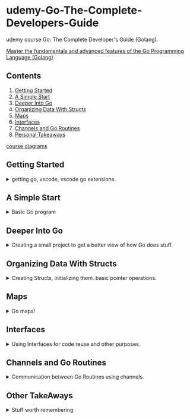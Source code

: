 <!--
ignore these words in spell check for this file
// cSpell:ignore Intn Errorf Holla PIMPL
-->

# udemy-Go-The-Complete-Developers-Guide

udemy course Go: The Complete Developer's Guide (Golang).

[Master the fundamentals and advanced features of the Go Programming Language (Golang)](https://www.udemy.com/course/go-the-complete-developers-guide/)


## Contents

1. [Getting Started](#getting-started)
2. [A Simple Start](#a-simple-start)
3. [Deeper Into Go](#deeper-into-go)
4. [Organizing Data With Structs](#organizing-data-with-structs)
5. [Maps](#maps)
6. [Interfaces](#interfaces)
7. [Channels and Go Routines](#channels-and-go-routines)
8. [Personal Takeaways](#other-takeaways)

[course diagrams](https://github.com/StephenGrider/GoCasts/tree/master/diagrams)

## Getting Started

<details>
<summary>
getting go, vscode, vscode go extensions.
</summary>
[go](https://go.dev/)\
[vscode](https://code.visualstudio.com/)\
[vscode go extension](https://marketplace.visualstudio.com/items?itemName=golang.Go)
</details>


## A Simple Start

<details>
<summary>
Basic Go program
</summary>

### Boring Ol' Hello World

create a "hello world" folder, with "main.go" file

```go
package main

import "fmt"

func main(){
    fmt.Println("hi there!")
}
```

### Five Important Questions

the five basic questions that we can learn from the simple example

> 1. How do we run the code in our project?
> 2. What does `package main` mean?
> 3. What does `import "fmt"` mean?
> 4. What's that `func` thing?
> 5. How is the file "main.go" organized?

now we want to run this code, we go to our folder, and we can run the code

```sh
cd hello world
go run main.go
```

but what's with that `go` command? what else can it do?

> - go build  - compiles a bunch of go source code files
> - go run - compiles and executes one or two files
> - go fmt - formats all the code in each file in the current directory
> - go install - compiles and "installs" a package
> - go get - downloads the raw source code of someone elses package
> - go test - runs any tests associated with the current project

we first run `go run`, but if we run `go build`, it will create an executable file.

### Go Packages

in go:
> Package == Project == Workspace

a package can have many files, each files declares which package it belongs to. in our example, `package main`.

there are two types of packages, executables and reenables. executables packages create executable files, reusable packages are support libraries (dependency).

executables packages are always called 'main', and should always have a `func main()`. any other name makes it a support package, and will not create an executable package.

if we change the name of the package and build it, it won't create an executable file.

### Import Statements

the import statement gives us access to function defined in another package. some packages are part of the standard, and some are not.

[packages documentation](https://pkg.go.dev/std)

### File Organization

`func` is short for function. the required format is `func`, the name of the function, arguments to the function, curly braces (same line), and then the body in a new line, and the closing curling braces in a new line.

every file in this course will look like this:
> - package declaration
> - imports other packages that we need
> - body: define functions, things that we want to do


</details>

## Deeper Into Go

<details>
<summary>
Creating a small project to get a better view of how Go does stuff.
</summary>

### Project Overview
we start with a project: "cards", this project will be about playing card games, we will create the following functions:

> - newDeck - create a list of playing card. essentially an array of string
> - print - log out the contents of a deck of cards
> - shuffle - shuffle all the cards in a deck
> - deal - create a 'hand' of cards.
> - saveToFile - save a list of cards to a file on the local machine
> - newDeckFromFile - load a list of cards from the local machine

### New Project Folder

all of our files will be inside a single directory, so we need 'cards' folder. everything for the project will be inside this folder. we start with another main.go file.

```go
package main

func main() {

}
```

### Variable Declarations

now we get into some actual parts of go, we will start with variables declarations. there are some ways to define variables;

1. `var <var name> <type> = <value>` - has a warning message.
   1. var informs go that this is a new variable
   2. next is the name of the variable
   3. then the type
   4. the equal sign
   5. the initial value
   6. can live outside a function
2. `<var name> := <value>` - type inference
   1. `:=` creates a new variable. 
   2. must provide an initial value
   3. must be inside a function

go is a static typed language (like c++ and java, unlike javascript, python or ruby). if a variable is from one type, then it can't be changed to hold a value of another type.

types:
- bool
- string
- int
- float64
- (some more)

```go
package main

import "fmt"

//card4 := 55 //illegal - can't do this outside
var card3 int = 60 legal - can do this outside

func main() {
    //option 1
    var card1 string = "Ace of Spades"
    fmt.Println(card1)
    //option 2
    card2 := "Ace of Spades"
    fmt.Println(card2)

    fmt.Println(card3)
}
```

### Functions and Return Types

defining a function is the same as the "main" function, but while the main function didn't return anything, we want our function to return a value.

`func <name>(<arguments>) <return type>` then `{` on the same line, the function body in a new line and the closing `}` on a new line again. when we don't return anything, we can omit the return type.

type inference works with functions without issues.

```go
package main

import "fmt"

func main() {
    var card1 string = newCard()
    fmt.Println(card1)
}

func newCard() string{
    return "Five of Diamonds"
}
```

### Slices and For Loops

Go has two types to handle 'lists' of data: Array and Slice. an array is a fixed length list, a slice can grow and shrink. for both options the type of each record must be the same.

to create a slice, we use the following syntax: `<name> := []<type>{<value1>,<value2>}`. we can add elements with the `append(<slice>, <value>)` function. this function doesn't modify the original slice, it returns a new one.

we can iterate over slice with a `for <index>,<element> := range <slice> {` syntax. then we can define what we do inside. notice that we use the `:=` syntax. we can also define them outside and use `=` instead.

```go
package main

import "fmt"

func main() {
	cards1 := []string{"Ace of Diamonds", newCard()}
	cards2 := append(cards1, "Five of Hearts")
	fmt.Println(cards1)
	fmt.Println(cards2)
	for i, card := range cards2 {
		fmt.Println(i, card)
	}

    var i2 int
	var card2 string
	for i2, card2 = range cards1 {
		fmt.Println(i2, card2)
	}
}

func newCard() string {
	return "Five of Diamonds"
}
```

### OO Approach vs Go Approach

Go isn't a a object oriented language. there are no classes (there are structs). if we were using an OOP approach, we would have a Deck class that we can initialize Deck instances from.

we will define a Deck type, which is built over `[]string` (slice of string), and define functions that use this type as a "receiver".

we will also create other files "deck.go" and "deck_test.go" to hold the type definition and some associated test.

### Custom Type Declarations

we define a type on top of an existing type, but this allows us to use it in functions. `type <name> <base type>`. we can now replace `[]string` with the newly created `deck`.

**deck.go**
```go
package main

//create a new type 'deck' which is a slice of strings

type deck []string
```
we also add the other file to the `go run` command.
```sh
go run main.go deck.go
```

now we also want a function that does the print loop for the deck of cards
```go
package main

//create a new type 'deck' which is a slice of strings

type deck []string

func (d deck) print (){
    for i,card:= range d {
        fmt.Println(i,card)
    }
}
```

now we can call this function in the main.go file, using the dot syntax.


### Receiver Functions

a receiver function is sort of like a method, or an extension method ( like *this*, or *self*)

`func (<identifier> <type>) <function name> (<arguments>) <return type>`

by convention we use a one or two letter name to refer to the passed value, and usually the abbreviation of the type.
**deck.go**
```go
package main

//create a new type 'deck' which is a slice of strings

type deck []string

func (d deck) print (){
    for i,card:= range d {
        fmt.Println(i,card)
    }
}
```


**main.go**
```go
package main

import "fmt"

func main() {
	cards := deck{"ace of Diamonds", "aaa"}
    cards.print()
}
```


### Creating a New Deck

out of the six functions we set out to create, we have just created one! we will now create another function, *newDeck()*. this is not a receiver function, it creates a new deck.

here we also see a nested loop. we usually need to define a index and the value in range for loop. so we use the `_` instead to make this a throw-away variable.

**deck.go**
```go
func newDeck() deck {
	cards := deck{}
	cardSuits := []string{"Spades", "Hearts", "Clubs", "Diamonds"}
	cardValues := []string{"Ace", "Two", "Three", "Four"}
	for _, cardSuit := range cardSuits {
		for _, cardValue := range cardValues {
			cards = append(cards, cardValue+" of "+cardSuit)
		}
	}

	return cards
}
```

### Slice Range Syntax

now we want to work on the "deal" function, which will create a "hand" (still a deck) of some size. go is zero-indexed, and uses the square brackets as an indexing operator. we can use a helper syntax to take a range, starting from an index, and going up to an ending index (not included). we can omit one of the indexes and that would mean the beginning or the end (including).


```go
	numbers := []int{0, 1, 2, 3, 4, 5, 6}

	fmt.Println(numbers[:3])  //0,1,2
	fmt.Println(numbers[3:])  //3,4,5,6
	fmt.Println(numbers[4:6]) //4,5
```


### Multiple Return Values

now lets implement the *deal* function, we define the function and the arguments, the identifier comes before the type name (unlike other languages), we want to return two separate values. we already saw something similar with the range for loops. so we define the return types in parentheses. when we return them we stick a comma.

**deck.go**
```go
func deal (d deck, handSize int) (deck,deck) {
    return d[:handSize], d[handSize:]
}
```

we get the variables returned from the function with a comma, just like what we used for the range loops. we can use either `:=` syntax to create new variables, `=` to assign, and `:=` when we assign one and create another
```go
	cards := newDeck()
	cards.print()
	h1, h2 := deal(cards, 2)
	fmt.Println("hand 1")
	h1.print()
	fmt.Println("hand 2")
	h2.print()
```

### Byte Slices

now we will look at the "saveToFile" function. we want to save the data to disk. we will use another package from the go standard, this time "ioutil" (io utilities), and the *WriteFile* function.

> `func WriteFile(filename string, data []byte,perm os.FileMode) error`

we can see that this function uses a non basic type, *os.FileMode*, and returns type *error*. to use the function we need to turn the deck into a []byte - a slice of bytes. a string is basically a byte slice, each byte is an ascii code.

[ascii table](https://www.asciitable.com)

### Deck to String

we want to make our deck into a string and then a []byte (slice of bytes). this will require **type conversion**, this is done with using the type like an operator.

```go
sliceOfBytes := []byte("hello")
fmt.Println(sliceOfBytes) //[104 101 108 108 111]
```

we have a deck, which is []string, we want it to be a single string, and the make that string into []byte. we might also have other cases where we need a single string from a deck, so lets create a function for it, and then use it. we can make it receiver function or a free function, we will go with a receiver function syntax.

**deck.go**
```go
func (d deck) toString() string {

}
```

### Joining a Slice of Strings

the deck type is []string, so we want to make a single string out of it. we start with type conversion. this is safe to do. we will use another package that can help us with this, 

**deck.go**
```go
import "strings"
func (d deck) toString() string {
	s := []string(d)
	str := strings.Join(s, ",")
	return str
    //return strings.Join(d, ",") // also works
}
```

we have multiple imports, so we can condense them together, we use parentheses and each package on a new line (no separator)
```go
import (
    "fmt"
    "strings"
)
```

now we have single string, so we are almost ready.

### Saving Data to the Hard Drive

now we need the final 'saveToFile' function, it will be a receiver function, which will make use of ioutil's *WriteFile*, and will return the same type of value. we will use 0666 as the permissions,


```go
import "io/util"

func (d deck) saveToFile(filename string) error {
	return ioutil.WriteFile(filename, []byte(d.toString()), 0666)
}
```
we can test this. if we pass a simple string this will be treated as a relative path, and will be created at same directory as the executable.

**main.go**
```go
d := newDeck()
d.saveToFile("abc.txt")
```

### Reading From the Hard Drive

now we do things in reverse, let's find the matching function in ioutil package. this is `func ReadFile(filename string)([]byte,error)`. for now we care about the byte slice part.

but what is the error object? if there was an error, it will have a value, otherwise, the value will be **nil**. we need to understand the error and decide how to deal with it. we can return a new deck, or decide that something we wrong and quit the program. we decide that in this case, we should quit the program.
we will use the os (operating system) package and exit with status code 1.

**deck.go**
```go
func newDeckFromFile(filename string) deck{
    bs,err= ioutil.ReadFile(filename)
    if err != nil {
        // Option #1 - log the error and return a new deck
        // Option #2 - log the error and quit the program
        fmt.Println("Error:",err)
		os.Exit(1) // exit with status code

    }

   // return something
}
```

### Error Handling

if there was no error, we have a []byte, which we want to make into a string, and then []string, eventually a deck. we will use type conversions and *strings.Split()*. the go language convention is to use short variables names, even single letter.

**deck.go**
```go
func newDeckFromFile(filename string) deck{
    bs,err= ioutil.ReadFile(filename)
    if err != nil {
        // Option #1 - log the error and return a new deck
        // Option #2 - log the error and quit the program
        fmt.Println("Error:",err)
		os.Exit(1) // exit with status code

    }

   return deck(strings.Split(string(bs),","))
}
```

we can test this in the main file.

### Shuffling a Deck

now we want to shuffle the deck, there is no built in shuffle functionality, but we can do one ourselves. we iterate over the deck, and for each card, we randomly swap it with a different card.

we need the length of the deck and a way to generate a random number, this comes from "math/rand", the function `func Intn (n int) int`. we find the length of the slice with *len*. we use the range for loop syntax, but drop the 2nd argument. and now we use the fancy way to swap.

**deck.go**
```go
func (d deck) shuffle(){
    for i := range d {
        newPosition :=rand.Intn(len(d)-1)
        d[i],d[newPosition] = d[newPosition],d[i]
    }
}
```
**main.go**
```go
	cards5 := newDeck()
	cards5.shuffle()
	cards5.print()
```

we run this several times, and we always get the same result! we didn't set up a random seed value!

### Random Number Generation

go uses the same seed by default. this is done with type Rand. we use `func New(src Source) *Rand`, which uses a Source type and returns a pointer type. then we can use it.


**deck.go**
```go
func (d deck) shuffle(){

    source := rand.NewSource(5)
    r := rand.New(source)

    for i := range d {
        newPosition :=r.Intn(len(d)-1)
        d[i],d[newPosition] = d[newPosition],d[i]
    }
}
```
to get a seed we will use the current time from the time package. tha main thing we learn is how to use the documentation.

```go
func (d deck) shuffle(){

    source := rand.NewSource(time.Now().UnixNano())
    r := rand.New(source)

    for i := range d {
        newPosition :=r.Intn(len(d)-1)
        d[i],d[newPosition] = d[newPosition],d[i]
    }
}
```

### Testing With Go

let's think about testing.

> "Go testing is not RSpec, mocha, jasmine, selenium, etc!"

we create a file ending with "_test.go", vscode will recognize this file and give us some quick actions. we run tests with `go test` from the command line.

### Writing Useful Tests

deciding what to test: we need to figure out what we care about, what we can test, etc...

we write our tests in functions, each function should test some functionality. we write test function with a capital letter, "TestNewDeck", then vscode shows us the option to run them directly, they all take a argument of type _\*testing.T_ called *t*.

`func TestSomethingName (t *testing.T)`, we use this parameter to create error messages and fail the test with `t.Error`, `t.Errorf`  and other functions.


> our first test:\
> when we create a new deck, before shuffling 
>       - it should be of a specific size
>       - the first card is "Ace of Spades"
>       - the last card is "Four of Clubs"


so our function starts like this

**deck_test.go**
```go
package main

import "testing"

func TestNewDeck(t *testing.T) {
	d := newDeck()
	l := len(d)
	if l != 16 {
		t.Errorf("Expected length 16, got %v", l)
	}
}

```

### Asserting Elements in a Slice

expanding the test, in a new deck, we know what the order the cards should be, so we can test this. we use the regular indexing notations.

**deck_test.go**
```go
func TestNewDeck(t *testing.T) {
	d := newDeck()
	l := len(d)
	exp := 16
	if l != exp {
		t.Errorf("Expected length %d, got %v", exp, l)
	}
	// first := d[0]
	// last := d[l-1]
	expFirst, expLast := "Ace of Spades", "Four of Diamonds"
	first,last := d[0],d[l-1]
	if first != expFirst {
		t.Errorf("expected first card to be %v, was %v",expFirst, first)
	}
	if last != expLast {
		t.Errorf("expected last card to be %v, was %v",expLast, last)
	}
}
```


### Testing File IO

the final test is to save and read deck from disk. if we create a file and crush, we won't have an opportunity to clean it up! we have to take care of this.

> 1. delete any file in the current directory with the name "_deckTesting"
> 2. create a deck
> 3. save to file "_deckTesting"
> 4. load from file
> 5. assert deck length
> 6. delete any file in the current directory with the name "_deckTesting"


so how do we delete a file? the os package can help! `func Remove(name string) error` we delete before and after running the test



**deck_test.go**
```go
func TestSaveToDeckAndNewDeckFromFile(t *testing.T) {
    filename := "_deckTesting"
    os.Remove(filename)
	d := newDeck()
	
    d.saveToFile(filename)
	loadedDeck := newDeckFromFile(filename)

	l1 := len(d)
	l2 := len(loadedDeck)
	if l1 != l2 {
		t.Errorf("Expected length %d, got %v", l1,l2)
	}
    os.Remove(filename)
}
```

### Project Review

we used many packages, and we imported them all. we had a new type *deck*, built on top of slice of strings (*[]string*). we used receiver function and slices, which are more advanced then regular arrays.

the *deal* function wasn't a receiver function, it was to avoid ambiguity, the name might imply that we modify the original value. it's up to discussion. later on.

we also used the testing function, which has a type with a star, this will also be explained later.


### Assignment 1: Even and Odd


> In this assignment you'll get some practice with slices and for loops.
>
> Here are the directions:
>
> - Create a new project folder to house this new project and create a 'main.go' file inside of it.
> - In the main.go file, define a function called 'main'.  Remember that the 'main' function will be called automatically.
> - In the main function, create a slice of integers from 0 through 10.
> - Iterate through the slice with a for loop.  For each element, check to see if the number is even or odd.
> - If the value is even, print out "even".  If it is odd, print out "odd".
> - Run your code from the terminal by changing into your project directory then running 'go run main.go'


</details>

## Organizing Data With Structs

<details>
<summary>
Creating Structs, initializing them. basic pointer operations.
</summary>

### Structs in Go

if we look back at the cards project, we used strings to denote the cards "Ace of Spades", how can we say that a card is from a specific suit or a specific value? we would have to do string operations. structs could help us with this, by using a struct to define a single card.

> struct :"data structure. collection of properties that are related together"

we will use a project "structs"

### Defining Structs

in the main.go file, we put the usual boiler plate code. our struct will define a person, with a first and last name (strings). we use the syntax of `type <name> struct`. we don't separate the fields, each in a new line

```go
package main

type person struct {
	firstName string
	lastName string
}

func main(){
	
}

```

### Declaring Structs

we have a type definition, now we need to instantiate this type. we can use positional arguments or name arguments with key:value pairs.

if we simply print a struct, we see the values inside curly braces, but not the field names

```go
	alex:= person{"Alex","Anderson"} //positional argument
	jack:= person{firstName:"jack",lastName: "jackson"} //names arguments

	fmt.Println(alex)
```

### Updating Struct Values

a final way to declare a struct is to declare a variable of that type, which will result in a struct with zero values in each field. so the person has empty strings as the values for first and last names. if we want to see things better, we can use the `fmt.Printf` syntax for a different view, if we pass the `%+v` as a format string, we can see the key:values pairs.

as most languages, we can update the values with the dot notation.

```go
	alex:= person{"Alex","Anderson"} //positional argument
	jack:= person{firstName:"jack",lastName: "jackson"} //names arguments
	var jon person // zero value initialization

	fmt.Println(alex,jack, jon)
	fmt.Printf("%+v\n",alex)
	fmt.Printf("%s %+s\n",alex.firstName,alex.firstName)
	jon.firstName = "jon"
	fmt.Println(jon)
```

### Embedding Structs

we can embed nest types inside other types. lets add a nested type to the person type. we also define a person with this information.

**in a multiline struct definition, we need a comma a the end of every line!**
```go

type contactInfo struct{
	email string
	zipCode int
}

type person struct {
	firstName string
	lastName  string
	contact contactInfo
}

func main(){
	jim := person{
		firstName: "jim",
		lastName:  "party",
		contact: contactInfo{
			email:   "party@jim.now",
			zipCode: 94000,
		},
	}

	fmt.Println(jim)
}
```

### Structs with Receiver Functions

when we create an embedded (nested) struct, we can omit the inner type member name, as use the typename as a field name as well. like javaScript es6 enhanced object literals. this will be handy later on.

```go
type contactInfo struct{
	email string
	zipCode int
}

type person struct {
	firstName string
	lastName  string
	contactInfo //no member name
}
```

like with other types, we can create receiver functions for types, like the print function, and one function that changes the first name.

```go
func (p person) print(){
	fmt.Printf("%+v\n",p)
}
func (p person) updateName(newFirstName string){
	p.firstName =newFirstName
}
```
however, when we run this function, the name doesn't change! what happened?  time to learn about pointers...

### Pass By Value

quick refresher of RAM and memory.

go is pass-by-value (copy), not by reference, just like C. so if we want to modify a value in a function, we would need to use pointers.

### Structs with Pointers

first we update our code. then we'll talk about how

```go
func (pointerToPerson *person) updateName(newFirstName string){
	(*pointerToPerson).firstName =newFirstName
}

jimPointer := &jim
jimPointer.updateName("jimmy")
jim.print()
```

### Pointer Operations

we have some new symbols,`&` and `*`. `&` is an operator to get a address of the variable. `*` is a pointer deference operator. get the value at that address. unless it's the type of a pointer.

so in the new updateName function, we changed the receiver type to be a pointer to a person.

> "turn address into value with `*address`"\
> "turn value into address with `&value`"

we will see more edge cases with pointers.

### Pointer Shortcut

instead of getting a Pointer and using it, we can use receiver function with a pointer type directly on a type. like taking the address and calling the correct function. this only works one way. we can't use value functions on pointers with this syntax.

```go
func (pointerToPerson *person) updateName(newFirstName string){
	(*pointerToPerson).firstName =newFirstName
}

//jimPointer := &jim
//jimPointer.updateName("jimmy")
jim.updateName("jimmy") //also work
jim.print()
```

### Gotchas With Pointers


here is a possible gotcha. we create a slice and send it to a function by value, this should be a copy, so the value shouldn't change. but it does!

```go
package main

import "fmt"

func main() {
	mySlice := []string{"hi","There","How","Are","You?"}
	updateSlice(mySlice)
	fmt.Println(mySlice)
}

func updateSlice(s []string){
	s[0]= "bye"
}
```

this is because of reference types and value types

### Reference vs Value Types

why did the value inside the slice change?

first of all, differences between slices and arrays: arrays are primitive data structure,they can't be resized, and we rarely use them. slices are used more often, they can grow and shrink. internally, they are built above arrays. 

a slice is a struct that manages the array, but it holds a pointer to the data, not the data itself. some types are value types (primitives, string, structs), and other are reference types (slices, maps, channels, pointers, functions). when we use reference types, we don't need to worry about taking pointers and stuff.

</details>

## Maps

<details>
<summary>
Go maps!
</summary>

### What's a Map?

maps are like dictionaries, they are statically types, so all keys must be of the same type, and the values must also all be from the same type(not the same type as the keys).

so we will start working with a new project, "maps". we can declare a map in several ways. one way is like this `<name> := map[<key type>]<value type>` and then start initializing the keys and the pairs. we need a trailing comma at the last pair

we will use mapping from colors to hex codes
```go
	colors := map[string]string{
		"red":   "#ff0000",
		"green": "#00ff00",
		"blue":  "#0000ff", //trailing comma!
	}
	fmt.Println(colors)
```

### Manipulating Maps

there are other ways to initialize maps, with the empty variable declaration or a `make(map[<key type>]<value type>)` function.\
we use the square brackets to manipulate the map, but we can't access records with the dot notation. we delete records with the `delete` function, which takes the map and the key.

```go
var colours map[string]int //zero values
otherColors := make(map[string]string) //also creates ma
otherColors["orange"]="badger"
delete (otherColors,"orange")
```

### Iterating Over Maps

lets make a function that takes a map, iterates over it and prints it. it's very similar to iterating over a slice, but we get the key and value rather than the index and value.

because map is a reference type, we don't need to send a pointer

```go
func printMap(c map[string]string){
	for color,hex := range c{
		fmt.Println("color",color,"hex code",hex)
	}
}
```

### Differences Between Maps and Structs

> Struct
> - Values can be of different types
> - Keys don't support indexing
> - Used to represent a "thing" with a lot of different properties
> - You need to know all the different fields at compile time
> - Value type
> Map:
> - All keys must be the same type
> - All values must be the same type
> - Keys are indexed, we can iterate over them
> - Used to represent a collection of related properties
> - Don't need to know all the keys at compile time
> - Reference type

if we change a map inside a function, this will change the values (reference types)

</details>

## Interfaces

<details>
<summary>
Using Interfaces for code reuse and other purposes.
</summary>

### Purpose of Interfaces

what interfaces do for us as developers.

>"We know that every value has a type, and every function has to specify the type of its arguments.\
so does that mean...\
Every function we ever write has to be rewritten to accommodate different types even if the logic is identical?"

for example, the deck shuffle function. do we care that it's called on a deck? does it use any special functions that use the deck, cards? NO! it uses the parts of the []string slice, but even then, it doesn't care about the string, only about the slice. this is one of the problems interfaces are meant to solve.

we'll start with an example, we'll write it naively and then fix it. we have a two chat-bots, one for english and one for spanish. they have many similarities. it wouldn't make sense to write the same code again. some function will have different code, but some are using those functions and will be identical. *getGreeting* will be different, but *printGreeting* will use the return value, but be the same. it would make sense to have one version of that function.

```go
type englishBot struct
func (englishBot) getGreeting() string
func printGreeting(eb englishBot)

type spanishBot struct
func (spanishBot) getGreeting() string
func printGreeting(sb spanishBot)
```

### Problems Without Interfaces

lets create the program, we'll use a new folder "interfaces". a note to remember is that if we aren't using a parameter, we can omit the name

```go
type englishBot struct{}
type spanishBot struct{}

func (eb englishBot) getGreeting() string {
	return "Hello"
}

func (spanishBot) getGreeting() string{
	return "Holla!"
}
```
now we create the printGreeting functions, we get a re-declaration error! no function overloading!

```go
func printGreeting(eb englishBot){
	fmt.Println(eb.getGreeting())
}
func printGreeting(sb spanishBot){
		fmt.Println(sb.getGreeting())
}
```

how can we fix this problem? is there a way to pass the two different types to the same function?

### Interfaces in Practice

let's use interfaces. we add a new type, which is interface (not struct) and use it as the type of the function argument. `type <interface name> interface` and then we define requirements in terms of of function signatures.

```go
type bot interface{
	getGreeting() string
}

func printGreeting(b bot){
	fmt.Println(b.getGreeting())
}
```

this works!

interfaces are declared as requirement, a type doesn't need to declare itself to be part of an interface, it either is or it isn't based on satisfying the interface.

### Rules of Interfaces

here is another interface, with argument and return type. we can have more than one function

```go
type user struct {
	name string
}

type otherBot interface{
	getGreeting(string,int) (string, error)
	getBotVersion() float
	respondToUser(user) string
}
```

we have concrete types, which we can create values of, like primitives, slices, structs. we also have interface types, which are abstract ideas of types, we can't a instance of them.

### Extra Interface Notes

> - "Interfaces are **not** generic types". go doesn't support generic programming.
> - "Interfaces are implicit". we don't manually link types and interfaces (*duck typing?*)
> - "Interfaces are a contract to help us manage types".
> - "Interfaces are tough. Step #1 is understanding how to read them".

### The HTTP Package

using interfaces the standard library, we will start a folder "http". we'll look at the documentation to understand the types used in function `func Get (url string)(resp *Response, err error)`.

```go
func main() {
	resp, err := http.Get("http://google.com")
	if err != nil {
		fmt.Println("Error", err)
		os.Exit(1)
	}
	fmt.Println(resp)
}
```
for any other language, this would work, but not in go! where is the html body?

### Reading the Docs

we sent a request, but we didn't get an html body. we need to learn more. the response is a struct, it has a body field, with the type `io.ReadCloser` which is an interface type, but it doesn't show functions, it shows other interfaces!

```go
type ReadCloser interface {
	Reader
	Closer
}

type Reader interface {
	Read (p []byte)(n int, err error)
}

type Closer interface {
	Close() error
}
```

### More Interface Syntax

if we specify a interface as struct field, it's saying we don't care about the concrete type, just that it fulfills the interface. like the PIMPL idiom.

in go. we can define a interface as a composition of other interfaces.

```go
type interface A {
	foo()
}
type interface B {
	bar()
}
type interface C {
	A
	B
}
```

### The Reader Interface

let's understand the *Reader* interface. we have an imaginary world without interfaces, each function can return a different type, and for each type we need a different function with a different name and definition to handle them.

the Reader interface works as an adapter, we don't care about the type of the body, as long as it provides us the Reader interface. which populates a byte slice.

### More on the Reader Interface

understanding the reader interface. `Read(p []byte)(int, error)`. the function copies the raw data (unknown type and format) into the slice, and returns the number of bytes read and any errors encountered. because slice is a reference type, then it's possible to modify it inside the function

### Working with the Read Function

now lets try to read the data from the body. we declare a byte slice, pass it to the read function of the response Body element, and then cast it to a string to print.

```go
func main() {
	resp, err := http.Get("http://google.com")
	if err != nil {
		fmt.Println("Error", err)
		os.Exit(1)
	}
	bs := make([]byte,99999) // create a slice with this size
	resp.Body.read(bs)
	fmt.Println(string(bs)) //byte slice is just like a string
}
```
however, go has built-in utilities to make this easier.

### The Writer Interface

here's an easier way to write the html to the console.

```go
func main() {
	resp, err := http.Get("http://google.com")
	if err != nil {
		fmt.Println("Error", err)
		os.Exit(1)
	}

	io.Copy(os.stdout, resp.Body)
}
```

we used the Reader interface before, but we can also use Writer interface, which is the opposite. but this doesn't modify the data.

```go
type Writer interface {
	Write(p []byte) (n int, err error)
}
```

### The io.Copy Function

the Writer interface takes the data and writes it somewhere, the io.Copy function takes a reader and a writer, and uses them both together to copy data from one source to another.

io.Stdout is the of type _*File_, which has a function Write with the correct signature, so it fits the Writer interface.


### The Implementation of io.Copy

with the vscode editor, we can look at function implementations, we simply hold the <kbd>Ctrl</kbd> button and click on a function name, and we can see how it's implemented.

it creates a byte slice (if need), use a loop read and write data. if one of the values has *WriteTo* or *ReadFrom* functions, they are used instead.

```go
func Copy(dst Writer, src Reader) (written int64, err error) {
	return copyBuffer(dst, src, nil)
}

// copyBuffer is the actual implementation of Copy and CopyBuffer.
// if buf is nil, one is allocated.
func copyBuffer(dst Writer, src Reader, buf []byte) (written int64, err error) {
	// If the reader has a WriteTo method, use it to do the copy.
	// Avoids an allocation and a copy.
	if wt, ok := src.(WriterTo); ok {
		return wt.WriteTo(dst)
	}
	// Similarly, if the writer has a ReadFrom method, use it to do the copy.
	if rt, ok := dst.(ReaderFrom); ok {
		return rt.ReadFrom(src)
	}
	if buf == nil {
		size := 32 * 1024
		if l, ok := src.(*LimitedReader); ok && int64(size) > l.N {
			if l.N < 1 {
				size = 1
			} else {
				size = int(l.N)
			}
		}
		buf = make([]byte, size)
	}
	for {
		nr, er := src.Read(buf)
		if nr > 0 {
			nw, ew := dst.Write(buf[0:nr])
			if nw < 0 || nr < nw {
				nw = 0
				if ew == nil {
					ew = errInvalidWrite
				}
			}
			written += int64(nw)
			if ew != nil {
				err = ew
				break
			}
			if nr != nw {
				err = ErrShortWrite
				break
			}
		}
		if er != nil {
			if er != EOF {
				err = er
			}
			break
		}
	}
	return written, err
}

// ReaderFrom is the interface that wraps the ReadFrom method.
//
// ReadFrom reads data from r until EOF or error.
// The return value n is the number of bytes read.
// Any error except EOF encountered during the read is also returned.
//
// The Copy function uses ReaderFrom if available.
type ReaderFrom interface {
	ReadFrom(r Reader) (n int64, err error)
}

// WriterTo is the interface that wraps the WriteTo method.
//
// WriteTo writes data to w until there's no more data to write or
// when an error occurs. The return value n is the number of bytes
// written. Any error encountered during the write is also returned.
//
// The Copy function uses WriterTo if available.
type WriterTo interface {
	WriteTo(w Writer) (n int64, err error)
}
```


### A Custom Writer

to satisfy the writer interface, our type needs `Write(p []byte) (n int, err error)`

so let's write such a type, as long as we have th correct function format, we can use the struct, even if the code is garbage.

```go
type logWriter struct {}

func (logWriter) Write(bs []byte) (n int, err error){
	return 1, nil
}
```
but lets be better
```go
func (logWriter) Write(bs []byte) (n int, err error){
	fmt.Println(string(bs))
	return len(bs),nil
}
```
### Assignment 2: Interfaces

> Write a program that create two custom struct types called 'triangle' and 'square.\
> The 'square' type should be a struct with a field called 'sideLength' of type float64.\
> The 'triangle' type should a struct with a field called 'height' of type float64, and a field called 'base' of type float64.
> 
> Both types should have function called 'getArea' that returns the calculated area of the square or triangle.\
> Area of triangle: 0.5 * base * height\
> Area of square: sideLength *sideLength
> 
> Add a shape interface that defines a function called 'printArea', this function should calculate the area of a the given shape and print it out to the terminal.\
> Design the interface so that 'printArea' function can be called with either a triangle or a square.

**note: the instructions are messed up, but it's pretty simple to understand what it wants us to do**

### Assignment 3: Hard Mode Interfaces


> Create a program the reads contents of a text file then prints its content's to the terminal. 
> 
> The file to open should be provided as an argument to the program when it's executed at the terminal. for example, `go run main.go myFile.txt` should open up the myFile.txt file.
> 
> To read in arguments provided to a program, you can reference the variable *os.Args* which is a slice of type sting. To open a file , check out yhe documentation for the *Open* functions in the *os* package.
> 
> What interfaces does the *File* type implement?\
> If the *File* type implements the *reader* interface you might be able to reuse the *io.Copy* function!

**maybe I should have closed the file...**

</details>

## Channels and Go Routines

<details>
<summary>
Communication between Go Routines using channels.
</summary>


### Website Status Checker

a program that checks the status of some popular websites, we will put this code in "channels" folder. we already know most of this.

```go
package main

func main() {
	links:= []string{
		"http://google.com",
		"http://facebook.com",
		"http://stackoverflow.com",
		"http://amazon.com",
		"http://golang.org",
	}

	for _,link := range links{

	}
}

```

### Printing Site Status

rather than put everything in the main function, let's create a different function to do this for
```go
func checkLink(link string){
	_,err:=http.Get(link)
	if err != nil{
		fmt.Println(link, "might be down!")
		return
	}
	fmt.Println(link, "is responding")
}
```

this works, but not efficient, we are waiting for each request to finish before starting the next one.

### Serial Link Checking

could we skip this waiting time? why not start all request at the same time and print the responses in the order they return?

### Go Routines

goRoutines are one of the main features of go. the main program itself is a goRoutine. the http.Get function is a blocking call. so we want to fix this problem, this will be done by calling the function as a goRoutine.

To do this, we simply add the keyword `go` before the function call. this will create a goRoutine. once the goRoutine reaches a blocking call, it will yield control so the loop can continue.

there is more to know, and some edge cases.

### Theory of Go Routines

go has a Go Scheduler behind the scenes, when we have one cpu, the go scheduler monitors the go routines, and knows to yield cpu time according to io calls. go prefers to use one core, even if we have more.\
**(note: this isn't true today with more modern Go)**\
when we have multiple cpu cores, the scheduler tries to attach each goRoutine to a different cpu.

> "Concurrency is not parallelism"\
> Concurrency - we can have multiple threads executing code. if one thread blocks, another one is picker up and worked on.\
> Parallelism - Multiple threads executed at the exact same time, requires  multiple CPUs.

every program has a main goRoutine, the other routines are child routines, if the main routine ends, the rest of them also 'die'.

### Channels

now we need to use go routines, if we simply add the `go` keyword, then the function will end and we won't see any results!

```go
package main

func main() {
	links:= []string{
		"http://google.com",
		"http://facebook.com",
		"http://stackoverflow.com",
		"http://amazon.com",
		"http://golang.org",
	}

	for _,link := range links{
		go checkLink(link)
	}
	fmt.Println("finished with the loop!")
}
```

the problem is that the main routine ends, and this cancels the other routines. channels are used for communication between routines. channels are just like any other variable, they define the type of messages sent, like a string, float, a custom struct or booleans.

### Channel Implementation

channels are types, each channel has a type.

because channels are just like any other variable, if we want to use it in a function, we need to pass it to the function as an argument.

here we have some new syntax, 
```go
channel <- 5 // send value into channel
myNumber <-  channel // wait for value to be sent into the channel, and when it's done, assign the value 
fmt.Println(<- channel) // wait for the value to be sent into the channel, and use it as a function argument
```

```go
func main() {
	links := []string{
		"http://google.com",
		"http://facebook.com",
		"http://stackoverflow.com",
		"http://amazon.com",
		"http://golang.org",
	}
	c := make(chan string)
	for _, link := range links {
		go checkLink(link, c)
	}
	fmt.Println(<-c)
}

func checkLink(link string, c chan string) {
	_, err := http.Get(link)
	if err != nil {
		fmt.Println(link, "might be down!")
		c <- "might be down!"
		return
	}
	fmt.Println(link, "is responding")
	c <- "is responding!"
}
```

this time we get only one communication. it more than zero, but not what we wanted!

### Blocking Channels

the code that waits for a response from the channel is blocking, but when it receives data, it can continue.

if we put two statements that take data from the channel, we will see two sites.
if we put more "read" statements than the number of "write" statements we have, then we will hang.

### Receiving Messages

receiving a message is blocking call. instead of writing the statements one after another, we can write a regular for loop

```go
for i := 0; i < len(links); i++ {
	fmt.Println(<-c) //blocking code!
}
```

this works!

### Repeating Routines

one last change, we want to repeatedly ping each site, once it completes, we want to check this again! we will use the channel to return the link that we checked! we want to continuously, forever, check the links, so we modify the for loop.

```go
func main() {
	links := []string{
		"http://google.com",
		"http://facebook.com",
		"http://stackoverflow.com",
		"http://amazon.com",
		"http://golang.org",
	}
	c := make(chan string)
	for _, link := range links {
		go checkLink(link, c)
	}
	fmt.Println("out of loop!")
	for {
		fmt.Println(<-c) //blocking code!
	}
	go checkLink(<-c,c)
}

func checkLink(link string, c chan string) {
	_, err := http.Get(link)
	if err != nil {
		fmt.Println(link, "might be down!")
		c <- link
		return
	}
	fmt.Println(link, "is responding")
	c <- link
}
```
this works, but we are flooding the servers with requests, we should  wait between them.

### Alternative Loop Syntax

we wrote earlier this loop
```go
for {
	go checkLink(<-c,c)
}
```

but lets change the style to make it more clear. we move the link to the loop declaration, we use a range with a channel. 

```go
for l:= range c{
	go checkLink(l,c)
}
```

### Sleeping a Routine

let's add a pause between each call. we look at the documentation as usual, and we find *Sleep* inside the time package `Sleep (d Duration)`. *time.Second* is a duration type that we can do some arithmetics on.

But we need to decide where to pause the program. the sleep function operates on the **current goRoutine**.

if we put it in the main routine, things won't be great, because it needs to respond to message from other sites
```go
	for l := range c {
		time.Sleep( 5 * time.Second) // not here!
		go checkLink(l, c)
	}
```

### Function Literals

another option is to put the sleep in the checkLink function, but this will slow down the function 

```go
func checkLink(link string, c chan string) {
	time.Sleep( 5 * time.Second) // not here!
	_, err := http.Get(link)
	if err != nil {
		fmt.Println(link, "might be down!")
		c <- link
		return
	}
	fmt.Println(link, "is responding")
	c <- link
}
```

instead, we will put something called 'function literal', which is basically a lambda function.  we will also invoke it immediately. so the pause isn't part of the checkLink function, it's part of the block that defines the go routine.


```go
	for l := range c {
		go func(){
			time.Sleep(5 * time.Second)
			checkLink(l,c)
		}() //invoke
	}
```

but now we get some squiggly lines in the IDE

### Channels Gotcha!
   
we ge a warning that 
> "loop variable l is captured by function literal"

if we run the code, we get only one link called! this isn't what we wanted! so what's going on?

l is part of the outer scope, and is used in the inner scope. this is bad, so we need to do a pass by value instead, and we provide it to the function literal as an argument.


```go
	for l := range c {
		go func(li string) {
			time.Sleep(5 * time.Second)
			checkLink(li, c)
		}(l) //invoke
	}
```



</details>

## Other TakeAways

<details>
<summary>
Stuff worth remembering
</summary>

- go doesn't have function overloading - one name, one function
- the keyword `type`
  - is used to define type built on another type (alias, but with functions)
  - define structs
  - define interfaces
- no generics
- there is a var args (...) syntax
- go routines
  -  `go <func name>`
  -  `go func(){ /*body*/ }()` - function literal
  -  no `while` or `do{} while`, just `for` loops.
-  lambdas are called *function literals*
   -  function literals capture **by reference**, the values can be changed from either block.
-  writing to a channel is a blocking action.


### Go Types

- bool:  true or false. zero-value **false**
- string: text. zero=value **"" (empty string)**
- int: `int8`, `uint8` (byte), `int16`, `uint16`, `int32` (rune), `uint32`, `int64`, `uint64`, `int`, `uint`, `uintptr`. zero-value **0**
- float: `float32`, `float64`. zero-value **0**
- complex: `complex64`,`complex128` zero-value **0+0i**
- array
- slice: `[]<type>`
- map: `[<key type>]<value type>`
- structs: `type <struct name> struct`
- interfaces: `type <interface name> interface`
- channels: `make(chan <message type>`

**value types**: int, float, string, bool, structs.\
**reference types**: slices, maps,channels,pointers, functions.  


### Go CLI

- *go build*
- *go run*
- *go fmt*
- *go install*
- *go get*
- *go test*
  
### packages used

Package name | Import statement | Usage | Noticeable functions
-------|--------------|-----------|----
fmt, format | import "fmt"' | basic IO to console with formatting |Println,
math | ||
rand | import "math/rand" | randomness | IntN, newSource, New
debug |||
encoding |||
crypto |||
io |import "io"| IO primitives| Copy
ioutil | import "io/util" | utility functions for IO | WriteFile,ReadFile
strings |import "strings"|basic string operations | Join, Split
os | import "os" |platform independent system calls | exit, Remove, os.Args
time | import "time" |functionality for measuring and displaying time | Now, Sleep,
testing | import "testing" | tests package! | t.Error,  t.Errorf
http | import "net/http" | networking stuff | Get,Post

### Format String

how the string format works:
[formatting](https://zetcode.com/golang/string-format/)

> - d - decimal integer
> - o - octal integer
> - O - octal integer with 0o prefix
> - b - binary integer
> - x - hexadecimal integer lowercase
> - X - hexadecimal integer uppercase
> - f - decimal floating point, lowercase
> - F - decimal floating point, uppercase
> - e - scientific notation (mantissa/exponent), lowercase
> - E - scientific notation (mantissa/exponent), uppercase
> - g - the shortest representation of %e or %f
> - G - the shortest representation of %E or %F
> - c - a character represented by the corresponding Unicode code point
> - q - a quoted character
> - U - Unicode escape sequence
> - t - the word true or false
> - s - a string
> - v - default format
> - #v - Go-syntax representation of the value
> - T - a Go-syntax representation of the type of the value
> - p - pointer address
> - % - a double %% prints a single %

Type | Symbol | Example | Notes
-----|---------|---|---
decimal integers | %d| 0,5 | N/A
value | %v | any value
struct with field names | %+v | structs | prints the key:value pairs

</details>